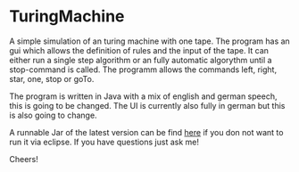 # TuringMachine
A simple simulation of an turing machine with one tape. The program has an gui which allows the definition of rules and the input of the tape. It can either run a single step algorithm or an fully automatic algorythm until a stop-command is called. The programm allows the commands left, right, star, one, stop or goTo. 

The program is written in Java with a mix of english and german speech, this is going to be changed. The UI is currently also fully in german but this is also going to change.

A runnable Jar of the latest version can be find [here](https://goo.gl/LATnRH) if you don not want to run it via eclipse.
If you have questions just ask me! 

Cheers!
